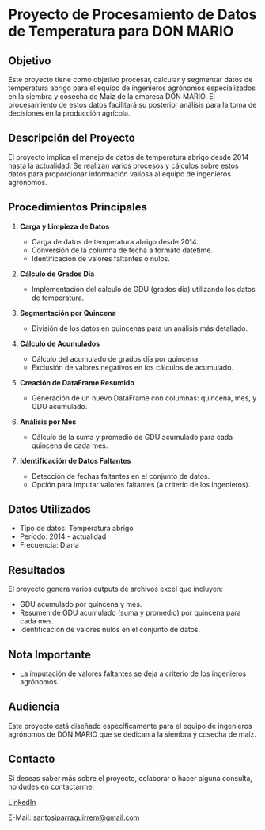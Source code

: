 # Proyecto de Procesamiento de Datos de Temperatura para DON MARIO

## Objetivo
Este proyecto tiene como objetivo procesar, calcular y segmentar datos de temperatura abrigo para el equipo de ingenieros agrónomos especializados en la siembra y cosecha de Maiz de la empresa DON MARIO. El procesamiento de estos datos facilitará su posterior análisis para la toma de decisiones en la producción agrícola.

## Descripción del Proyecto
El proyecto implica el manejo de datos de temperatura abrigo desde 2014 hasta la actualidad. Se realizan varios procesos y cálculos sobre estos datos para proporcionar información valiosa al equipo de ingenieros agrónomos.

## Procedimientos Principales

1. **Carga y Limpieza de Datos**
   - Carga de datos de temperatura abrigo desde 2014.
   - Conversión de la columna de fecha a formato datetime.
   - Identificación de valores faltantes o nulos.

2. **Cálculo de Grados Día**
   - Implementación del cálculo de GDU (grados día) utilizando los datos de temperatura.

3. **Segmentación por Quincena**
   - División de los datos en quincenas para un análisis más detallado.

4. **Cálculo de Acumulados**
   - Cálculo del acumulado de grados día por quincena.
   - Exclusión de valores negativos en los cálculos de acumulado.

5. **Creación de DataFrame Resumido**
   - Generación de un nuevo DataFrame con columnas: quincena, mes, y GDU acumulado.

6. **Análisis por Mes**
   - Cálculo de la suma y promedio de GDU acumulado para cada quincena de cada mes.

7. **Identificación de Datos Faltantes**
   - Detección de fechas faltantes en el conjunto de datos.
   - Opción para imputar valores faltantes (a criterio de los ingenieros).

## Datos Utilizados
- Tipo de datos: Temperatura abrigo
- Período: 2014 - actualidad
- Frecuencia: Diaria

## Resultados
El proyecto genera varios outputs de archivos excel que incluyen:
- GDU acumulado por quincena y mes.
- Resumen de GDU acumulado (suma y promedio) por quincena para cada mes.
- Identificación de valores nulos en el conjunto de datos.

## Nota Importante
- La imputación de valores faltantes se deja a criterio de los ingenieros agrónomos.

## Audiencia
Este proyecto está diseñado específicamente para el equipo de ingenieros agrónomos de DON MARIO que se dedican a la siembra y cosecha de maíz.

## Contacto

Si deseas saber más sobre el proyecto, colaborar o hacer alguna consulta, no dudes en contactarme:

[LinkedIn](https://www.linkedin.com/in/santos-iparraguirre-b738a82b3/)

E-Mail: santosiparraguirrem@gmail.com